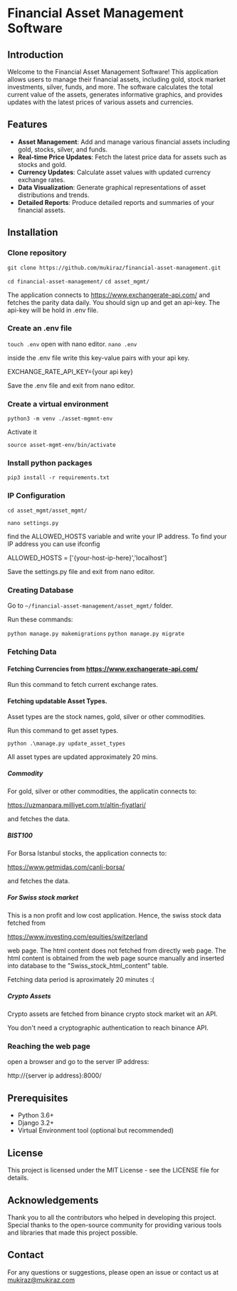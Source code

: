 # Financial Asset Management Software

## Introduction

Welcome to the Financial Asset Management Software! This application allows users to manage their financial assets, including gold, stock market investments, silver, funds, and more. The software calculates the total current value of the assets, generates informative graphics, and provides updates with the latest prices of various assets and currencies.

## Features

- **Asset Management**: Add and manage various financial assets including gold, stocks, silver, and funds.
- **Real-time Price Updates**: Fetch the latest price data for assets such as stocks and gold.
- **Currency Updates**: Calculate asset values with updated currency exchange rates.
- **Data Visualization**: Generate graphical representations of asset distributions and trends.
- **Detailed Reports**: Produce detailed reports and summaries of your financial assets.

## Installation
### Clone repository

`git clone https://github.com/mukiraz/financial-asset-management.git`

`cd financial-asset-management/`
`cd asset_mgmt/`

The application connects to https://www.exchangerate-api.com/ and fetches the parity data daily. You should sign up and get an api-key.
The api-key will be hold in .env file.

### Create an .env file

`touch .env`
open with nano editor.
`nano .env`

inside the .env file write this key-value pairs with your api key.

EXCHANGE_RATE_API_KEY={your api key}

Save the .env file and exit from nano editor.

### Create a virtual environment
`python3 -m venv ./asset-mgmnt-env`

Activate it

`source asset-mgmt-env/bin/activate`

### Install python packages
`pip3 install -r requirements.txt`

### IP Configuration

`cd asset_mgmt/asset_mgmt/`

`nano settings.py`

find the ALLOWED_HOSTS variable and write your IP address. To find your IP address you can use ifconfig

ALLOWED_HOSTS = ['{your-host-ip-here}','localhost']

Save the settings.py file and exit from nano editor.

### Creating Database

Go to
`~/financial-asset-management/asset_mgmt/` folder.

Run these commands:

`python manage.py makemigrations`
`python manage.py migrate`

### Fetching Data

#### Fetching Currencies from https://www.exchangerate-api.com/

Run this command to fetch current exchange rates.

#### Fetching updatable Asset Types.

Asset types are the stock names, gold, silver or other commodities. 

Run this command to get asset types.

`python .\manage.py update_asset_types`

All asset types are updated approximately 20 mins.

##### Commodity

For gold, silver or other commodities, the applicatin connects to:

https://uzmanpara.milliyet.com.tr/altin-fiyatlari/

and fetches the data.

##### BIST100

For Borsa Istanbul stocks, the application connects to:

https://www.getmidas.com/canli-borsa/

and fetches the data.

##### For Swiss stock market

This is a non profit and low cost application. Hence, the swiss stock data fetched from

https://www.investing.com/equities/switzerland

web page. The html content does not fetched from directly web page. The html content is obtained 
from the web page source manually and inserted into database to the "Swiss_stock_html_content"
table.

Fetching data period is aproximately 20 minutes :(

##### Crypto Assets

Crypto assets are fetched from binance crypto stock market wit an API.

You don't need a cryptographic authentication to reach binance API.

### Reaching the web page

open a browser and go to the server IP address:

http://{server ip address}:8000/




## Prerequisites

- Python 3.6+
- Django 3.2+
- Virtual Environment tool (optional but recommended)

## License
This project is licensed under the MIT License - see the LICENSE file for details.

## Acknowledgements
Thank you to all the contributors who helped in developing this project.
Special thanks to the open-source community for providing various tools and libraries that made this project possible.

## Contact
For any questions or suggestions, please open an issue or contact us at mukiraz@mukiraz.com